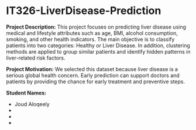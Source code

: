 # IT326-LiverDisease-Prediction

**Project Description:**
This project focuses on predicting liver disease using medical and lifestyle attributes such as age, BMI, alcohol consumption, smoking, and other health indicators.
The main objective is to classify patients into two categories: Healthy or Liver Disease. In addition, clustering methods are applied to group similar patients and identify hidden patterns in liver-related risk factors.

**Project Motivation:**
We selected this dataset because liver disease is a serious global health concern. Early prediction can support doctors and patients by providing the chance for early treatment and preventive steps.

**Student Names:**
- Joud Aloqeely
-
-
-
